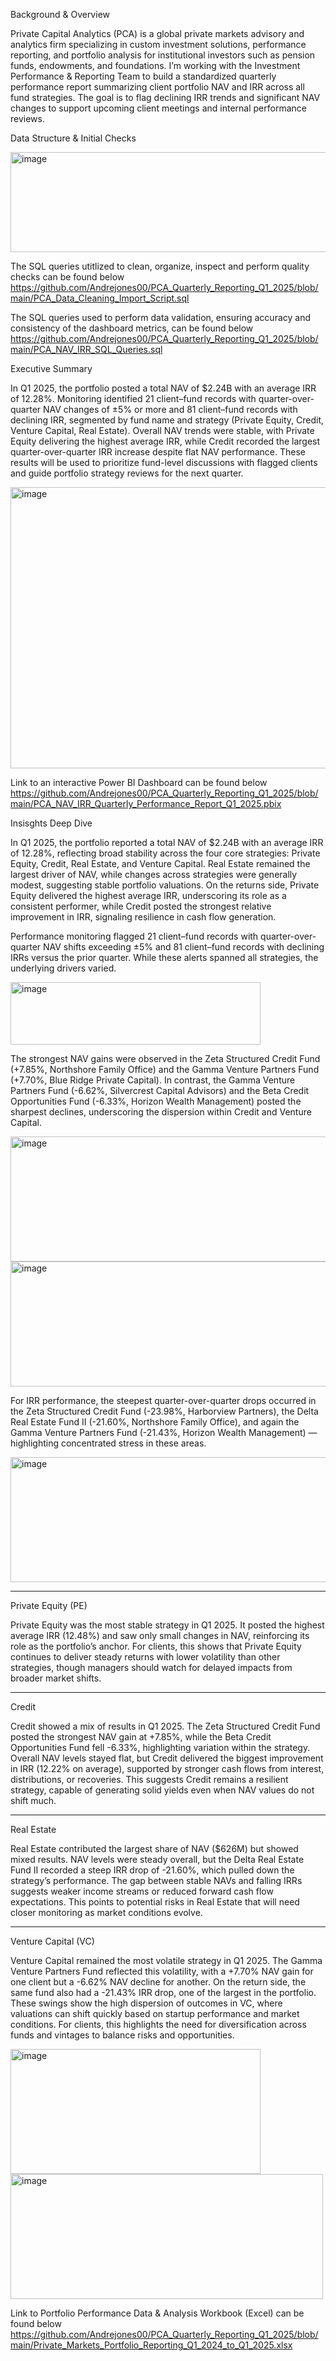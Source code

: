 Background & Overview

Private Capital Analytics (PCA) is a global private markets advisory and analytics firm specializing in custom investment solutions, performance reporting, and portfolio analysis for institutional investors such as pension funds, endowments, and foundations. I’m working with the Investment Performance & Reporting Team to build a standardized quarterly performance report summarizing client portfolio NAV and IRR across all fund strategies. The goal is to flag declining IRR trends and significant NAV changes to support upcoming client meetings and internal performance reviews.

Data Structure & Initial Checks

<img width="647" height="160" alt="image" src="https://github.com/user-attachments/assets/0d46827d-e1a1-4b03-9bf1-8fd4e2e77824" />

The SQL queries utitlized to clean, organize, inspect and perform quality checks can be found below
  https://github.com/Andrejones00/PCA_Quarterly_Reporting_Q1_2025/blob/main/PCA_Data_Cleaning_Import_Script.sql

The SQL queries used to perform data validation, ensuring accuracy and consistency of the dashboard metrics, can be found below
  https://github.com/Andrejones00/PCA_Quarterly_Reporting_Q1_2025/blob/main/PCA_NAV_IRR_SQL_Queries.sql


Executive Summary

In Q1 2025, the portfolio posted a total NAV of $2.24B with an average IRR of 12.28%. Monitoring identified 21 client–fund records with quarter-over-quarter NAV changes of ±5% or more and 81 client–fund records with declining IRR, segmented by fund name and strategy (Private Equity, Credit, Venture Capital, Real Estate). Overall NAV trends were stable, with Private Equity delivering the highest average IRR, while Credit recorded the largest quarter-over-quarter IRR increase despite flat NAV performance. These results will be used to prioritize fund-level discussions with flagged clients and guide portfolio strategy reviews for the next quarter.


<img width="1000" height="450" alt="image" src="https://github.com/user-attachments/assets/7e647cc7-cc79-4c1b-876e-61aae4c399ff" />

Link to an interactive Power BI Dashboard can be found below
https://github.com/Andrejones00/PCA_Quarterly_Reporting_Q1_2025/blob/main/PCA_NAV_IRR_Quarterly_Performance_Report_Q1_2025.pbix

Insisghts Deep Dive

In Q1 2025, the portfolio reported a total NAV of $2.24B with an average IRR of 12.28%, reflecting broad stability across the four core strategies: Private Equity, Credit, Real Estate, and Venture Capital. Real Estate remained the largest driver of NAV, while changes across strategies were generally modest, suggesting stable portfolio valuations. On the returns side, Private Equity delivered the highest average IRR, underscoring its role as a consistent performer, while Credit posted the strongest relative improvement in IRR, signaling resilience in cash flow generation. 

Performance monitoring flagged 21 client–fund records with quarter-over-quarter NAV shifts exceeding ±5% and 81 client–fund records with declining IRRs versus the prior quarter. While these alerts spanned all strategies, the underlying drivers varied.

<img width="400" height="100" alt="image" src="https://github.com/user-attachments/assets/fe4013b5-346a-4c93-bacb-eed80c15ac6b" />

The strongest NAV gains were observed in the Zeta Structured Credit Fund (+7.85%, Northshore Family Office) and the Gamma Venture Partners Fund (+7.70%, Blue Ridge Private Capital). In contrast, the Gamma Venture Partners Fund (-6.62%, Silvercrest Capital Advisors) and the Beta Credit Opportunities Fund (-6.33%, Horizon Wealth Management) posted the sharpest declines, underscoring the dispersion within Credit and Venture Capital.

<img width="1000" height="200" alt="image" src="https://github.com/user-attachments/assets/3ae83da4-5e32-453a-95b3-ef03883786c7" />

<img width="1000" height="200" alt="image" src="https://github.com/user-attachments/assets/b79effb8-ac9b-4e39-8c28-2690279e524d" />


For IRR performance, the steepest quarter-over-quarter drops occurred in the Zeta Structured Credit Fund (-23.98%, Harborview Partners), the Delta Real Estate Fund II (-21.60%, Northshore Family Office), and again the Gamma Venture Partners Fund (-21.43%, Horizon Wealth Management) — highlighting concentrated stress in these areas.

<img width="1000" height="200" alt="image" src="https://github.com/user-attachments/assets/c88cb1f4-29ed-4225-ad4b-f5079a943d6d" />

________________________________________
Private Equity (PE)

Private Equity was the most stable strategy in Q1 2025. It posted the highest average IRR (12.48%) and saw only small changes in NAV, reinforcing its role as the portfolio’s anchor. For clients, this shows that Private Equity continues to deliver steady returns with lower volatility than other strategies, though managers should watch for delayed impacts from broader market shifts.
________________________________________
Credit

Credit showed a mix of results in Q1 2025. The Zeta Structured Credit Fund posted the strongest NAV gain at +7.85%, while the Beta Credit Opportunities Fund fell -6.33%, highlighting variation within the strategy. Overall NAV levels stayed flat, but Credit delivered the biggest improvement in IRR (12.22% on average), supported by stronger cash flows from interest, distributions, or recoveries. This suggests Credit remains a resilient strategy, capable of generating solid yields even when NAV values do not shift much.
________________________________________
Real Estate

Real Estate contributed the largest share of NAV ($626M) but showed mixed results. NAV levels were steady overall, but the Delta Real Estate Fund II recorded a steep IRR drop of -21.60%, which pulled down the strategy’s performance. The gap between stable NAVs and falling IRRs suggests weaker income streams or reduced forward cash flow expectations. This points to potential risks in Real Estate that will need closer monitoring as market conditions evolve.
________________________________________
Venture Capital (VC)

Venture Capital remained the most volatile strategy in Q1 2025. The Gamma Venture Partners Fund reflected this volatility, with a +7.70% NAV gain for one client but a -6.62% NAV decline for another. On the return side, the same fund also had a -21.43% IRR drop, one of the largest in the portfolio. These swings show the high dispersion of outcomes in VC, where valuations can shift quickly based on startup performance and market conditions. For clients, this highlights the need for diversification across funds and vintages to balance risks and opportunities.

<img width="400" height="200" alt="image" src="https://github.com/user-attachments/assets/a150b7b0-c805-4490-bdf0-6e5487e5cb8c" />
 <img width="500" height="200" alt="image" src="https://github.com/user-attachments/assets/d7709bb2-6a33-494f-b27d-586894a79e43" />

Link to Portfolio Performance Data & Analysis Workbook (Excel) can be found below
https://github.com/Andrejones00/PCA_Quarterly_Reporting_Q1_2025/blob/main/Private_Markets_Portfolio_Reporting_Q1_2024_to_Q1_2025.xlsx



